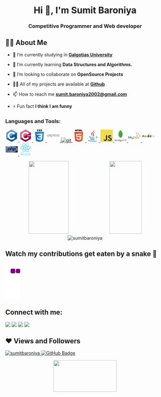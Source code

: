 <!-- <h1 align="center">Hi <img src="https://github.com/ABSphreak/ABSphreak/raw/master/gifs/Hi.gif" width="30px" style="max-width: 100%;">, I'm Sumit Baroniya</h1> -->


<h1 align="center">Hi 👋, I'm Sumit Baroniya</h1>
<h3 align="center">Competitive Programmer and Web developer</h3>

## 🙋‍♂️ About Me

- 🔭 I’m currently studying in **[Galgotias University](https://covid-19-tracker-e4bda.web.app/)**

- 🌱 I’m currently learning **Data Structures and Algorithms.**

- 👯 I’m looking to collaborate on **OpenSource Projects**

- 👨‍💻 All of my projects are available at **[Github](https://www.github.com/sumitbaroniya)**

- 📫 How to reach me **sumit.baroniya2002@gmail.com**

- ⚡ Fun fact **I think I am funny**



<h3 align="left">Languages and Tools:</h3>
<p align="left"> <a href="https://www.cprogramming.com/" target="_blank" rel="noreferrer"> <img src="https://raw.githubusercontent.com/devicons/devicon/master/icons/c/c-original.svg" alt="c" width="40" height="40"/> </a> <a href="https://www.w3schools.com/cpp/" target="_blank" rel="noreferrer"> <img src="https://raw.githubusercontent.com/devicons/devicon/master/icons/cplusplus/cplusplus-original.svg" alt="cplusplus" width="40" height="40"/> </a> <a href="https://www.w3schools.com/css/" target="_blank" rel="noreferrer"> <img src="https://raw.githubusercontent.com/devicons/devicon/master/icons/css3/css3-original-wordmark.svg" alt="css3" width="40" height="40"/> </a> <a href="https://expressjs.com" target="_blank" rel="noreferrer"> <img src="https://raw.githubusercontent.com/devicons/devicon/master/icons/express/express-original-wordmark.svg" alt="express" width="40" height="40"/> </a> <a href="https://git-scm.com/" target="_blank" rel="noreferrer"> <img src="https://www.vectorlogo.zone/logos/git-scm/git-scm-icon.svg" alt="git" width="40" height="40"/> </a> <a href="https://www.w3.org/html/" target="_blank" rel="noreferrer"> <img src="https://raw.githubusercontent.com/devicons/devicon/master/icons/html5/html5-original-wordmark.svg" alt="html5" width="40" height="40"/> </a> <a href="https://www.java.com" target="_blank" rel="noreferrer"> <img src="https://raw.githubusercontent.com/devicons/devicon/master/icons/java/java-original.svg" alt="java" width="40" height="40"/> </a> <a href="https://developer.mozilla.org/en-US/docs/Web/JavaScript" target="_blank" rel="noreferrer"> <img src="https://raw.githubusercontent.com/devicons/devicon/master/icons/javascript/javascript-original.svg" alt="javascript" width="40" height="40"/> </a> <a href="https://www.mongodb.com/" target="_blank" rel="noreferrer"> <img src="https://raw.githubusercontent.com/devicons/devicon/master/icons/mongodb/mongodb-original-wordmark.svg" alt="mongodb" width="40" height="40"/> </a> <a href="https://www.mysql.com/" target="_blank" rel="noreferrer"> <img src="https://raw.githubusercontent.com/devicons/devicon/master/icons/mysql/mysql-original-wordmark.svg" alt="mysql" width="40" height="40"/> </a> <a href="https://nodejs.org" target="_blank" rel="noreferrer"> <img src="https://raw.githubusercontent.com/devicons/devicon/master/icons/nodejs/nodejs-original-wordmark.svg" alt="nodejs" width="40" height="40"/> </a> <a href="https://www.php.net" target="_blank" rel="noreferrer"> <img src="https://raw.githubusercontent.com/devicons/devicon/master/icons/php/php-original.svg" alt="php" width="40" height="40"/> </a> <a href="https://reactjs.org/" target="_blank" rel="noreferrer"> <img src="https://raw.githubusercontent.com/devicons/devicon/master/icons/react/react-original-wordmark.svg" alt="react" width="40" height="40"/> </a> </p>


<p align="center">
    <img
        height="230em"
         width="50%"
        src="https://github-readme-stats.vercel.app/api?username=sumitbaroniya&show_icons=true&hide_border=true&theme=tokyonight"
    />
    <img
        height="230em"
         width="45%"
         src="https://github-readme-stats.vercel.app/api/top-langs/?username=sumitbaroniya&layout=compact&hide_border=true&theme=tokyonight"
    />
    <img align="center" height="200em" src="https://github-readme-streak-stats.herokuapp.com/?user=sumitbaroniya&hide_border=true&theme=tokyonight&" alt="sumitbaroniya" />
</p>

## Watch my contributions get eaten by a snake 🐍

![snake gif](https://github.com/sumitbaroniya/sumitbaroniya/blob/output/github-contribution-grid-snake.gif)


## Connect with me:
<p align="left">

<a href = "https://www.linkedin.com/in/sumit-baroniya-717871201"><img src="https://img.icons8.com/fluent/48/000000/linkedin.png"/></a>
<a href = "https://www.twitter.com/Sumit_Baroniya"><img src="https://img.icons8.com/fluent/48/000000/twitter.png"/></a>
<a href = "https://www.instagram.co/sumit_baroniya/"><img src="https://img.icons8.com/fluent/48/000000/instagram-new.png"/></a>
<a href = "https://discord.gg/MKptfQpd"><img src="https://img.icons8.com/color/50/000000/discord-new-logo.png"/></a>

</p>

## ❤ Views and Followers
<a href="https://github.com/Meghna-DAS/github-profile-views-counter">
    <img src="https://komarev.com/ghpvc/?username=sumitbaroniya&label=Profile%20views&color=0e75b6&style=flat" alt="sumitbaroniya" />
</a>
<a href="https://github.com/sumitbaroniya?tab=followers"><img src="https://img.shields.io/github/followers/sumitbaroniya?label=Followers&style=social" alt="GitHub Badge"></a>

<p align="center">
  <img width="200" height="100" src="https://math.sun.ac.za/prodinger/thanks.gif">
</p>
